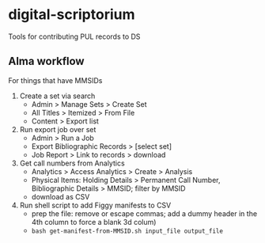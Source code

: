 # digital-scriptorium
Tools for contributing PUL records to DS

## Alma workflow
For things that have MMSIDs
1. Create a set via search
   - Admin > Manage Sets > Create Set
   - All Titles > Itemized > From File
   - Content > Export list
3. Run export job over set
   - Admin > Run a Job
   - Export Bibliographic Records > [select set]
   - Job Report > Link to records > download
4. Get call numbers from Analytics
   - Analytics > Access Analytics > Create > Analysis
   - Physical Items: Holding Details > Permanent Call Number, Bibliographic Details > MMSID; filter by MMSID
   - download as CSV
5. Run shell script to add Figgy manifests to CSV
   - prep the file: remove or escape commas; add a dummy header in the 4th column to force a blank 3d colum)
   - `bash get-manifest-from-MMSID.sh input_file output_file`
